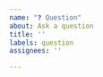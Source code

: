 ```yaml
---
name: "❓ Question"
about: Ask a question
title: ''
labels: question
assignees: ''

---
```


<!-- Your question -->
